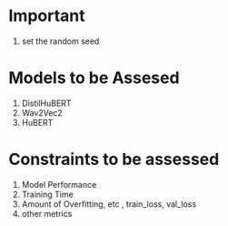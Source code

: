 # Important

1. set the random seed

# Models to be Assesed

1. DistilHuBERT
2. Wav2Vec2
3. HuBERT

# Constraints to be assessed

1. Model Performance
2. Training Time
3. Amount of Overfitting, etc , train_loss, val_loss
4. other metrics


